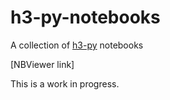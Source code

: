 # h3-py-notebooks
A collection of [h3-py](https://github.com/uber/h3-py) notebooks

[NBViewer link]

This is a work in progress.
